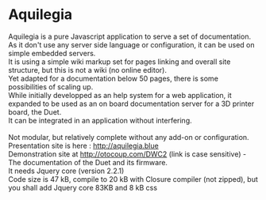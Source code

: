 # Aquilegia
Aquilegia is a pure Javascript application to serve a set of documentation.<br> 
As it don't use any server side language or configuration, it can be used on simple embedded servers.<br>
It is using a simple wiki markup set for pages linking and overall site structure, but this is not a wiki (no online editor).<br>
Yet adapted for a documentation below 50 pages, there is some possibilities of scaling up.<br>
While initially developped as an help system for a web application, it expanded to be used as an on board documentation server
for a 3D printer board, the Duet.<br>It can be integrated in an application without interfering.<br>   
Not modular, but relatively complete without any add-on or configuration.<br> 
Presentation site is here : http://aquilegia.blue<br>
Demonstration site at http://otocoup.com/DWC2  (link is case sensitive) - The documentation of the Duet and its firmware.<br> 
It needs Jquery core (version 2.2.1) <br>
Code size is 47 kB, compile to 20 kB with Closure compiler (not zipped), but you shall add Jquery core 83KB and 8 kB css<br>

